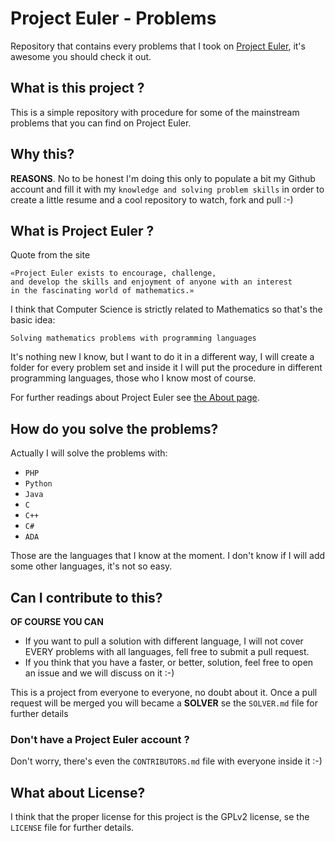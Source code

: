 Project Euler - Problems
==============

Repository that contains every problems that I took on [Project Euler](http://projecteuler.net/problems), it's awesome you should check it out.

## What is this project ? ##

This is a simple repository with procedure for some of the mainstream problems that you can find on Project Euler.

## Why this? ##

**REASONS**. No to be honest I'm doing this only to populate a bit my Github account and fill it with my `knowledge and solving problem skills` in order to create a little resume and a cool repository to watch, fork and pull :-)

## What is Project Euler ? ##

Quote from the site
	
	«Project Euler exists to encourage, challenge,
	and develop the skills and enjoyment of anyone with an interest
	in the fascinating world of mathematics.»
	
I think that Computer Science is strictly related to Mathematics so that's the basic idea: 
	
	Solving mathematics problems with programming languages

It's nothing new I know, but I want to do it in a different way, I will create a folder for every problem set and inside it I will put the procedure in different programming languages, those who I know most of course.

For further readings about Project Euler see [the About page](http://projecteuler.net/about).

## How do you solve the problems? ##

Actually I will solve the problems with:

- `PHP`
- `Python`
- `Java`
- `C`
- `C++`
- `C#`
- `ADA`

Those are the languages that I know at the moment. I don't know if I will add some other languages, it's not so easy.

## Can I contribute to this? ##
**OF COURSE YOU CAN**

- If you want to pull a solution with different language, I will not cover EVERY problems with all languages, fell free to submit a pull request.
- If you think that you have a faster, or better, solution, feel free to open an issue and we will discuss on it :-)

This is a project from everyone to everyone, no doubt about it. Once a pull request will be merged you will became a **SOLVER** se the `SOLVER.md` file for further details

### Don't have a Project Euler account ? ###

Don't worry, there's even the `CONTRIBUTORS.md` file with everyone inside it :-)

## What about License? ##
I think that the proper license for this project is the GPLv2 license, se the `LICENSE` file for further details.


